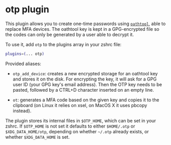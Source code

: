 # otp plugin

This plugin allows you to create one-time passwords using [`oathtool`](https://www.nongnu.org/oath-toolkit/man-oathtool.html),
able to replace MFA devices. The oathtool key is kept in a GPG-encrypted file so the codes
can only be generated by a user able to decrypt it.

To use it, add `otp` to the plugins array in your zshrc file:
```zsh
plugins=(... otp)
```

Provided aliases:

- `otp_add_device`: creates a new encrypted storage for an oathtool key and stores it
  on the disk. For encrypting the key, it will ask for a GPG user ID (your GPG key's
  email address). Then the OTP key needs to be pasted, followed by a CTRL+D character
  inserted on an empty line.

- `ot`: generates a MFA code based on the given key and copies it to the clipboard
  (on Linux it relies on xsel, on MacOS X it uses pbcopy instead).

The plugin stores its internal files in `$OTP_HOME`, which can be set in your zshrc.
If `$OTP_HOME` is not set it defaults to either `$HOME/.otp` or `$XDG_DATA_HOME/otp`,
depending on whether `~/.otp` already exists, or whether `$XDG_DATA_HOME` is set.
